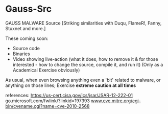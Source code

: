 # Gauss-Src
GAUSS MALWARE Source  [Striking similarities with Duqu, FlameR!, Fanny, Stuxnet and more.]  

These coming soon:

 - Source code
 - Binaries
 - Video showing live-action (what it does, how to remove it &amp; for those interested - how to change the source, compile it, and run it) (Only as a Academical Exercise obviously)
 
As usual, when even browsing anything even a 'bit' related to malware, or anything on those lines;
  Exercise **extreme caution at all times**




references:
https://us-cert.cisa.gov/ics/jsar/JSAR-12-222-01
go.microsoft.com/fwlink/?linkid=197393
www.cve.mitre.org/cgi-bin/cvename.cgi?name=cve-2010-2568
